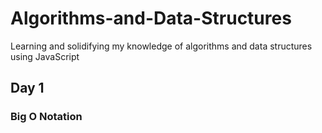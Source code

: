 # Algorithms-and-Data-Structures
Learning and solidifying my knowledge of algorithms and data structures using JavaScript

## Day 1

### Big O Notation
